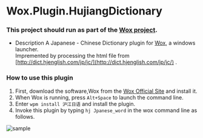 # Wox.Plugin.HujiangDictionary

### This project should run as part of the [Wox project](https://github.com/Wox-launcher/Wox).

- Description
A Japanese - Chinese Dictionary plugin for [Wox](https://github.com/Wox-launcher/Wox), a windows launcher.   
Impremented by processing the html file from [http://dict.hjenglish.com/jp/jc/](http://dict.hjenglish.com/jp/jc/) .

### How to use this plugin
1. First, download the software,Wox from the [Wox Official Site](http://www.getwox.com) and install it.
2. When Wox is running, press `Alt+Space` to launch the command line.
3. Enter `wpm install 沪江日语` and install the plugin.
4. Invoke this plugin by typing `hj Jpanese_word` in the wox command line as follows.


![sample](http://api.getwox.com/media/plugin/C4048140D6174C2FA80592B68EC5BB31/a170318100223-0960db57-9529-45ec-9c55-29a3177920ac.png)
